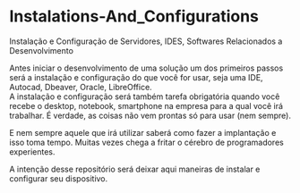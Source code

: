 # Instalations-And_Configurations
Instalação e Configuração de Servidores, IDES, Softwares Relacionados a Desenvolvimento

<p>Antes iniciar o desenvolvimento de uma solução um dos primeiros passos será a instalação e configuração do que você for usar, seja uma IDE, Autocad, Dbeaver, Oracle, LibreOffice. <br>
A instalação e configuração será também tarefa obrigatória quando você recebe o desktop, notebook, smartphone na empresa para a qual você irá trabalhar. É verdade, as coisas não vem prontas só para usar (nem sempre).<br></p>

<p>E nem sempre aquele que irá utilizar saberá como fazer a implantação e isso toma tempo. Muitas vezes chega a fritar o cérebro de programadores experientes.<br>

A intenção desse repositório será deixar aqui maneiras de instalar e configurar seu dispositivo.

</p>
